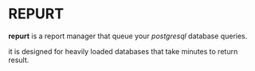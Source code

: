 # REPURT

**repurt** is a report manager that queue your _postgresql_ database queries.

it is designed for heavily loaded databases that take minutes to return result.
